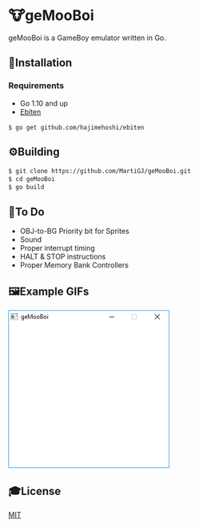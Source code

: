 # 🐮geMooBoi

geMooBoi is a GameBoy emulator written in Go.

## 💾Installation

### Requirements

- Go 1.10 and up
- [Ebiten](https://github.com/hajimehoshi/ebiten)

```
$ go get github.com/hajimehoshi/ebiten
```

## ⚙️Building

```
$ git clone https://github.com/MartiGJ/geMooBoi.git
$ cd geMooBoi
$ go build
```

## 📝To Do

- OBJ-to-BG Priority bit for Sprites
- Sound
- Proper interrupt timing
- HALT & STOP instructions
- Proper Memory Bank Controllers

## 🖼️Example GIFs

![](images/geMooBoiTetris.gif)

## 🎓License

[MIT](LICENSE.md)
